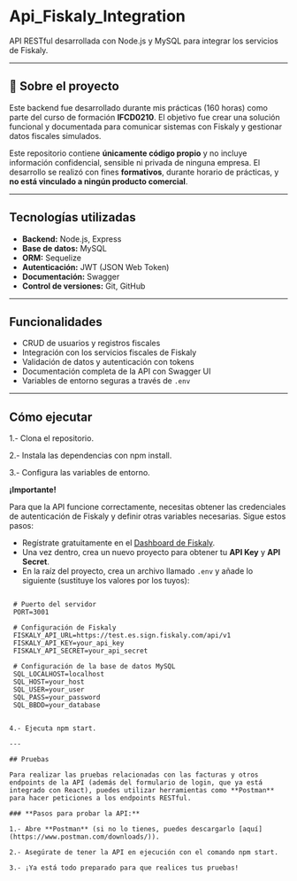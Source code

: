 # Api_Fiskaly_Integration

API RESTful desarrollada con Node.js y MySQL para integrar los servicios de Fiskaly.

---

## 📝 Sobre el proyecto

Este backend fue desarrollado durante mis prácticas (160 horas) como parte del curso de formación **IFCD0210**. El objetivo fue crear una solución funcional y documentada para comunicar sistemas con Fiskaly y gestionar datos fiscales simulados.

Este repositorio contiene **únicamente código propio** y no incluye información confidencial, sensible ni privada de ninguna empresa. El desarrollo se realizó con fines **formativos**, durante horario de prácticas, y **no está vinculado a ningún producto comercial**.

---

## Tecnologías utilizadas

- **Backend:** Node.js, Express  
- **Base de datos:** MySQL  
- **ORM:** Sequelize  
- **Autenticación:** JWT (JSON Web Token)  
- **Documentación:** Swagger  
- **Control de versiones:** Git, GitHub  

---

## Funcionalidades

- CRUD de usuarios y registros fiscales  
- Integración con los servicios fiscales de Fiskaly  
- Validación de datos y autenticación con tokens  
- Documentación completa de la API con Swagger UI  
- Variables de entorno seguras a través de `.env`

---

## Cómo ejecutar

1.- Clona el repositorio.

2.- Instala las dependencias con npm install.

3.- Configura las variables de entorno.

**¡Importante!**

   Para que la API funcione correctamente, necesitas obtener las credenciales de autenticación de Fiskaly y definir otras variables necesarias. Sigue estos pasos:

   - Regístrate gratuitamente en el [Dashboard de Fiskaly](https://dashboard.fiskaly.com/).
   - Una vez dentro, crea un nuevo proyecto para obtener tu **API Key** y **API Secret**.
   - En la raíz del proyecto, crea un archivo llamado `.env` y añade lo siguiente (sustituye los valores por los tuyos):

   ```env

    # Puerto del servidor
    PORT=3001

    # Configuración de Fiskaly
    FISKALY_API_URL=https://test.es.sign.fiskaly.com/api/v1
    FISKALY_API_KEY=your_api_key
    FISKALY_API_SECRET=your_api_secret

    # Configuración de la base de datos MySQL
    SQL_LOCALHOST=localhost
    SQL_HOST=your_host
    SQL_USER=your_user
    SQL_PASS=your_password
    SQL_BBDD=your_database


4.- Ejecuta npm start.

---

## Pruebas

Para realizar las pruebas relacionadas con las facturas y otros endpoints de la API (además del formulario de login, que ya está integrado con React), puedes utilizar herramientas como **Postman** para hacer peticiones a los endpoints RESTful.

### **Pasos para probar la API:**

1.- Abre **Postman** (si no lo tienes, puedes descargarlo [aquí](https://www.postman.com/downloads/)).

2.- Asegúrate de tener la API en ejecución con el comando npm start.

3.- ¡Ya está todo preparado para que realices tus pruebas!

